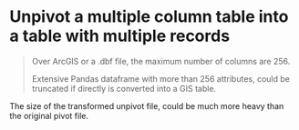 # Unpivot a multiple column table into a table with multiple records

> Over ArcGIS or a .dbf file, the maximum number of columns are 256. 
> 
> Extensive Pandas dataframe with more than 256 attributes, could be truncated if directly is converted into a GIS table.

The size of the transformed unpivot file, could be much more heavy than the original pivot file. 